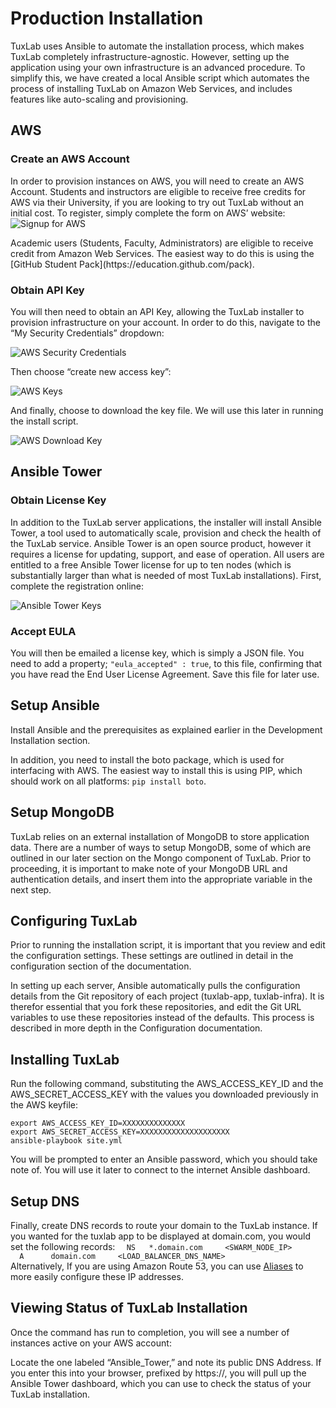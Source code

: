 # Production Installation
TuxLab uses Ansible to automate the installation process, which makes TuxLab completely infrastructure-agnostic.  However, setting up the application using your own infrastructure is an advanced procedure.  To simplify this, we have created a local Ansible script which automates the process of installing TuxLab on Amazon Web Services, and includes features like auto-scaling and provisioning.

## AWS
### Create an AWS Account
In order to provision instances on AWS, you will need to create an AWS Account.  Students and instructors are eligible to receive free credits for AWS via their University, if you are looking to try out TuxLab without an initial cost.  To register, simply complete the form on AWS’ website:
![Signup for AWS](images/aws/aws_signup.png)

<aside class="notice">
Academic users (Students, Faculty, Administrators) are eligible to receive credit from Amazon Web Services.  The easiest way to do this is using the [GitHub Student Pack](https://education.github.com/pack).
</aside>

### Obtain API Key
You will then need to obtain an API Key, allowing the TuxLab installer to provision infrastructure on your account.  In order to do this, navigate to the “My Security Credentials” dropdown:

![AWS Security Credentials](images/aws/aws_sec.png)

Then choose “create new access key”:

![AWS Keys](images/aws/aws_keys.png)

And finally, choose to download the key file.  We will use this later in running the install script.

![AWS Download Key](images/aws/aws_down.png)

## Ansible Tower
### Obtain License Key
In addition to the TuxLab server applications, the installer will install Ansible Tower, a tool used to automatically scale, provision and check the health of the TuxLab service.  Ansible Tower is an open source product, however it requires a license for updating, support, and ease of operation.  All users are entitled to a free Ansible Tower license for up to ten nodes (which is substantially larger than what is needed of most TuxLab installations). First, complete the registration online:

![Ansible Tower Keys](images/aws/tower_signup.png)

### Accept EULA
You will then be emailed a license key, which is simply a JSON file.  You need to add a property; `"eula_accepted" : true`, to this file, confirming that you have read the End User License Agreement.  Save this file for later use.

## Setup Ansible
Install Ansible and the prerequisites as explained earlier in the Development Installation section.

In addition, you need to install the boto package, which is used for interfacing with AWS.  The easiest way to install this is using PIP, which should work on all platforms:
`pip install boto`.

## Setup MongoDB
TuxLab relies on an external installation of MongoDB to store application data.  There are a number of ways to setup MongoDB, some of which are outlined in our later section on the Mongo component of TuxLab.  Prior to proceeding, it is important to make note of your MongoDB URL and authentication details, and insert them into the appropriate variable in the next step.

## Configuring TuxLab
Prior to running the installation script, it is important that you review and edit the configuration settings.  These settings are outlined in detail in the configuration section of the documentation.

<aside class="warning">
In setting up each server, Ansible automatically pulls the configuration details from the Git repository of each project (tuxlab-app, tuxlab-infra).  It is therefor essential that you fork these repositories, and edit the Git URL variables to use these repositories instead of the defaults.  This process is described in more depth in the Configuration documentation.
</aside>

## Installing TuxLab
Run the following command, substituting the AWS_ACCESS_KEY_ID and the AWS_SECRET_ACCESS_KEY with the values you downloaded previously in the AWS keyfile:

`export AWS_ACCESS_KEY_ID=XXXXXXXXXXXXXX`<br>
`export AWS_SECRET_ACCESS_KEY=XXXXXXXXXXXXXXXXXXXX`<br>
`ansible-playbook site.yml`

You will be prompted to enter an Ansible password, which you should take note of.  You will use it later to connect to the internet Ansible dashboard.

## Setup DNS
Finally, create DNS records to route your domain to the TuxLab instance. If you wanted for the tuxlab app to be displayed at domain.com, you would set the following records:
`  NS   *.domain.com     <SWARM_NODE_IP>`<br>
`  A      domain.com     <LOAD_BALANCER_DNS_NAME>`<br>
Alternatively, If you are using Amazon Route 53, you can use [Aliases](http://docs.aws.amazon.com/ElasticLoadBalancing/latest/DeveloperGuide/using-domain-names-with-elb.html#dns-associate-custom-elb) to more easily configure these IP addresses.

## Viewing Status of TuxLab Installation
Once the command has run to completion, you will see a number of instances active on your AWS account:


Locate the one labeled “Ansible_Tower,” and note its public DNS Address.  If you enter this into your browser, prefixed by https://, you will pull up the Ansible Tower dashboard, which you can use to check the status of your TuxLab installation.

